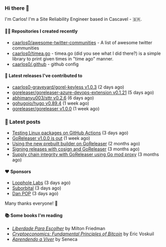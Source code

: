 ### Hi there 👋

I'm Carlos! I'm a Site Reliability Engineer based in Cascavel - 🇧🇷.

#### 👨‍💻 Repositories I created recently
- [caarlos0/awesome-twitter-communities](https://github.com/caarlos0/awesome-twitter-communities) - A list of awesome twitter communities
- [caarlos0/timea.go](https://github.com/caarlos0/timea.go) - timea.go (did you see what I did there?) is a simple library to print given times in &#34;time ago&#34; manner.
- [caarlos0/.github](https://github.com/caarlos0/.github) - github config

#### 🚀 Latest releases I've contributed to


- [caarlos0-graveyard/gorel-keyless v1.0.3](https://github.com/caarlos0-graveyard/gorel-keyless/releases/tag/v1.0.3) (2 days ago)
- [goreleaser/goreleaser-azure-devops-extension v0.1.21](https://github.com/goreleaser/goreleaser-azure-devops-extension/releases/tag/v0.1.21) (5 days ago)
- [abhimanyu003/sttr v0.2.6](https://github.com/abhimanyu003/sttr/releases/tag/v0.2.6) (6 days ago)
- [gohugoio/hugo v0.89.4](https://github.com/gohugoio/hugo/releases/tag/v0.89.4) (1 week ago)
- [goreleaser/goreleaser v1.0.0](https://github.com/goreleaser/goreleaser/releases/tag/v1.0.0) (1 week ago)

### 📄 Latest posts
- [Testing Linux packages on GitHub Actions](https://carlosbecker.com/posts/linux-pkgs-github-actions/) (3 days ago)
- [GoReleaser v1.0.0 is out](https://carlosbecker.com/posts/goreleaser-v1/) (1 week ago)
- [Using the new prebuilt builder on GoReleaser](https://carlosbecker.com/posts/goreleaser-prebuilt/) (2 months ago)
- [Signing releases with cosign and GoReleaser](https://carlosbecker.com/posts/goreleaser-cosign/) (3 months ago)
- [Supply chain integrity with GoReleaser using Go mod proxy](https://carlosbecker.com/posts/supply-chain-goreleaser-go-mod-proxy/) (3 months ago)

#### ❤️ Sponsors
- [Loophole Labs](https://github.com/loopholelabs) (3 days ago)
- [Suborbital](https://github.com/suborbital) (3 days ago)
- [Dan POP](https://github.com/danpopnyc) (3 days ago)

Many thanks everyone! 🙏

#### 📚 Some books I'm reading
- _[Liberdade Para Escolher](https://www.goodreads.com/book/show/17238591-liberdade-para-escolher)_ by Milton Friedman
- _[Cryptoeconomics: Fundamental Principles of Bitcoin](https://www.goodreads.com/book/show/56919322-cryptoeconomics)_ by Eric Voskuil
- _[Aprendendo a Viver](https://www.goodreads.com/book/show/28219486-aprendendo-a-viver)_ by Seneca
